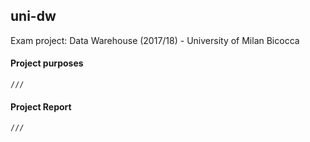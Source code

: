 ## uni-dw

Exam project: Data Warehouse (2017/18) - University of Milan Bicocca

#### Project purposes 

	///

#### Project Report

	///

